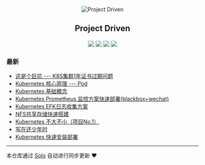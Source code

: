 <p align="center"><img alt="Project Driven" src="https://img.hacpai.com/file/2019/07/大白-10b16219.png"></p><h2 align="center">
Project Driven
</h2>

<h4 align="center"></h4>
<p align="center"><a title="Project Driven" target="_blank" href="https://github.com/etscript/solo-blog"><img src="https://img.shields.io/github/last-commit/etscript/solo-blog.svg?style=flat-square&color=FF9900"></a>
<a title="GitHub repo size in bytes" target="_blank" href="https://github.com/etscript/solo-blog"><img src="https://img.shields.io/github/repo-size/etscript/solo-blog.svg?style=flat-square"></a>
<a title="Solo Version" target="_blank" href="https://github.com/88250/solo/releases"><img src="https://img.shields.io/badge/solo-3.6.7-f1e05a.svg?style=flat-square&color=blueviolet"></a>
<a title="Hits" target="_blank" href="https://github.com/88250/hits"><img src="https://hits.b3log.org/etscript/solo-blog.svg"></a></p>

### 最新

* [这是个巨坑 --- K8S集群1年证书过期问题](http://project-driven.xyz/articles/2019/11/29/1575013031015.html)
* [Kubernetes 核心原理 --- Pod](http://project-driven.xyz/kubernetes-pod)
* [Kubernetes 基础概念](http://project-driven.xyz/kubernetes-conception)
* [Kubernetes Prometheus 监控方案快速部署(blackbox+wechat)](http://project-driven.xyz/hello-prometheus)
* [Kubernetes EFK日志收集方案](http://project-driven.xyz/hello-EFK)
* [NFS共享存储快速搭建](http://project-driven.xyz/hello-nfs)
* [Kubernetes 不大不小（项目No.1）](http://project-driven.xyz/hello-projectone)
* [写在还少年时](http://project-driven.xyz/articles/2019/07/16/1563265477316.html)
* [Kubernetes 快速安装部署](http://project-driven.xyz/hello-Kubernetes)



---

本仓库通过 [Solo](https://github.com/88250/solo) 自动进行同步更新 ❤️ 